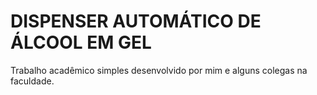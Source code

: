 # DISPENSER AUTOMÁTICO DE ÁLCOOL EM GEL
Trabalho acadêmico simples desenvolvido por mim e alguns colegas na faculdade.
